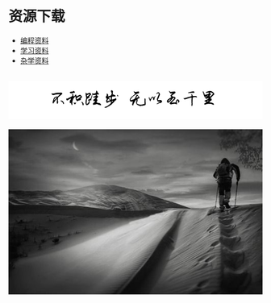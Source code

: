 # 资源下载
  
-   [编程资料](/docs/coding-download.md)
-   [学习资料](/docs/student-download.md)
-   [杂学资料](/docs/other-download.md)

<br />
<img  src='./img/bjkb.PNG' width="600" alt="logo">
<br />
<br />
<div align="center">
<img  src='./img/01.jpeg' width="600" alt="logo" />
</div>
<br />
<br />
